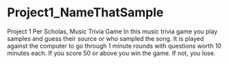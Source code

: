 # Project1_NameThatSample
Project 1 Per Scholas, Music Trivia Game 
In this music trivia game you play samples and guess their source or who sampled the song. It is played against the computer to go through 1 minute rounds with questions worth 10 minutes 
each. If you score 50 or above you win the game. If not, you lose.
